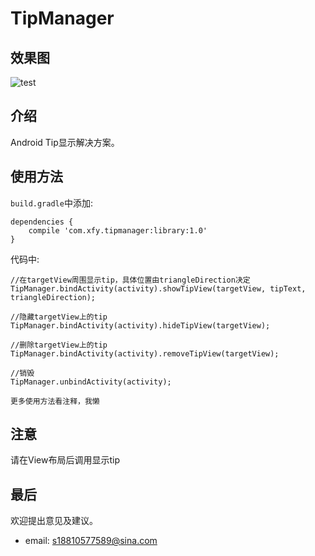# TipManager
## 效果图
![test](pic/test_tip.gif)

## 介绍
Android Tip显示解决方案。

## 使用方法

`build.gradle`中添加:
```
dependencies {
    compile 'com.xfy.tipmanager:library:1.0'
}
```

代码中:
```
//在targetView周围显示tip，具体位置由triangleDirection决定
TipManager.bindActivity(activity).showTipView(targetView, tipText, triangleDirection);

//隐藏targetView上的tip
TipManager.bindActivity(activity).hideTipView(targetView);

//删除targetView上的tip
TipManager.bindActivity(activity).removeTipView(targetView);

//销毁
TipManager.unbindActivity(activity);

更多使用方法看注释，我懒
```

## 注意
请在View布局后调用显示tip
## 最后
欢迎提出意见及建议。

* email: s18810577589@sina.com